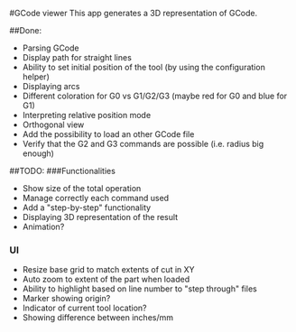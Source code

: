 #GCode viewer
This app generates a 3D representation of GCode.

##Done:
* Parsing GCode
* Display path for straight lines
* Ability to set initial position of the tool (by using the configuration helper)
* Displaying arcs
* Different coloration for G0 vs G1/G2/G3 (maybe red for G0 and blue for G1)
* Interpreting relative position mode
* Orthogonal view
* Add the possibility to load an other GCode file
* Verify that the G2 and G3 commands are possible (i.e. radius big enough)

##TODO:
###Functionalities
* Show size of the total operation
* Manage correctly each command used
* Add a "step-by-step" functionality
* Displaying 3D representation of the result
* Animation?
### UI
* Resize base grid to match extents of cut in XY
* Auto zoom to extent of the part when loaded
* Ability to highlight based on line number to "step through" files
* Marker showing origin?
* Indicator of current tool location?
* Showing difference between inches/mm
